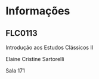 Informações
===========

FLC0113
-------

Introdução aos Estudos Clássicos II

Elaine Cristine Sartorelli

Sala 171
